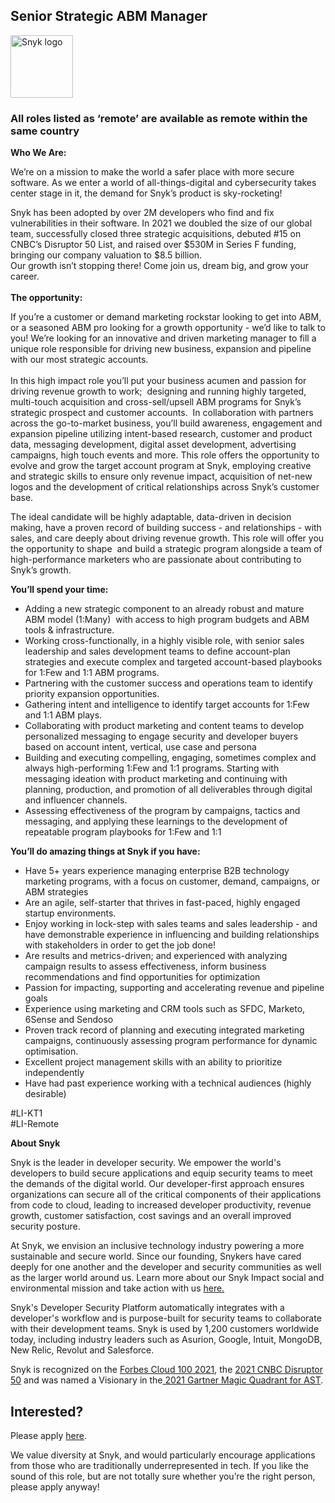 Senior Strategic ABM Manager
---

<img src="https://res.cloudinary.com/snyk/image/upload/v1537345894/press-kit/brand/logo-black.png" width="100" alt="Snyk logo" />

<h3>All roles listed as ‘remote’ are available as remote within the same country</h3>
<p><strong>Who We Are:&nbsp;</strong></p>
<p><span style="font-weight: 400;">We’re on a mission to make the world a safer place with more secure software. As we enter a world of all-things-digital and cybersecurity takes center stage in it, the demand for Snyk’s product is sky-rocketing!&nbsp;&nbsp;</span></p>
<p><span style="font-weight: 400;">Snyk has been adopted by over 2M developers who find and fix vulnerabilities in their software. In 2021 we doubled the size of our global team, successfully closed three strategic acquisitions, debuted #15 on CNBC’s Disruptor 50 List, and raised over $530M in Series F funding, bringing our company valuation to $8.5 billion. </span><span style="font-weight: 400;"><br></span><span style="font-weight: 400;">Our growth isn’t stopping there! Come join us, dream big, and grow your career.</span><span style="font-weight: 400;"><br><br></span><strong>The opportunity:&nbsp;</strong></p>
<p><span style="font-weight: 400;">If you’re a customer or demand marketing rockstar looking to get into ABM, or a seasoned ABM pro looking for a growth opportunity - we’d like to talk to you! We’re </span><span style="font-weight: 400;">looking for an innovative and driven marketing manager to fill a unique role responsible for driving new business, expansion and pipeline with our most strategic accounts. </span><span style="font-weight: 400;"><br></span><span style="font-weight: 400;"><br></span><span style="font-weight: 400;">In this high impact role you’ll put your business acumen and passion for driving revenue growth to work; </span><span style="font-weight: 400;">&nbsp;</span><span style="font-weight: 400;">designing and running highly targeted, multi-touch acquisition and cross-sell/upsell ABM programs</span><span style="font-weight: 400;"> for Snyk’s strategic prospect and customer accounts. </span><span style="font-weight: 400;">&nbsp;In collaboration with partners across the go-to-market business, you’ll build awareness, engagement and expansion pipeline utilizing intent-based research, customer and product data, </span><span style="font-weight: 400;">messaging development, digital asset development, advertising campaigns, high touch events and more. </span><span style="font-weight: 400;">This role offers the opportunity to evolve and grow the target account program at Snyk, employing creative and strategic skills to ensure only revenue impact, acquisition of net-new logos and the development of critical relationships across Snyk’s customer base.&nbsp;&nbsp;</span></p>
<p><span style="font-weight: 400;">T</span><span style="font-weight: 400;">he ideal candidate will be highly adaptable, data-driven in decision making, have a proven record of building success - and relationships - with sales, and care deeply about driving revenue growth. This role will offer you the opportunity to shape&nbsp; and build a strategic program alongside a team of high-performance marketers who are passionate about contributing to Snyk’s growth.&nbsp;</span></p>
<p><strong>You’ll spend your time:</strong></p>
<ul>
<li>Adding a new strategic component to an already robust and mature ABM model (1:Many)&nbsp; with access to high program budgets and ABM tools &amp; infrastructure.&nbsp;<strong><br></strong></li>
<li style="font-weight: 400;"><span style="font-weight: 400;">Working cross-functionally, in a highly visible role, with senior sales leadership and sales development teams to define account-plan strategies and execute complex and targeted account-based playbooks for 1:Few and 1:1 ABM programs.</span></li>
<li style="font-weight: 400;"><span style="font-weight: 400;">Partnering with the customer success and operations team to identify priority expansion opportunities.</span></li>
<li style="font-weight: 400;"><span style="font-weight: 400;">Gathering intent and intelligence to identify target accounts for 1:Few and 1:1 ABM plays.</span></li>
<li style="font-weight: 400;"><span style="font-weight: 400;">Collaborating with product marketing and content teams to develop personalized messaging to engage security and developer buyers based on account intent, vertical, use case and persona</span></li>
<li style="font-weight: 400;"><span style="font-weight: 400;">Building and executing compelling, engaging, sometimes complex and always high-performing 1:Few and 1:1 programs. Starting with messaging ideation with product marketing and continuing with planning, production, and promotion of all deliverables through digital and influencer channels.</span></li>
<li style="font-weight: 400;"><span style="font-weight: 400;">Assessing effectiveness of the program by campaigns, tactics and messaging, and applying these learnings to the development of repeatable program playbooks for 1:Few and 1:1&nbsp;</span></li>
</ul>
<p><strong>You’ll do amazing things at Snyk if you have:&nbsp;</strong></p>
<ul>
<li style="font-weight: 400;"><span style="font-weight: 400;">Have 5+ years experience managing enterprise B2B technology marketing programs, with a focus on customer, demand, campaigns, or ABM strategies</span></li>
<li style="font-weight: 400;"><span style="font-weight: 400;">Are an agile, self-starter that thrives in fast-paced, highly engaged startup environments.&nbsp;</span></li>
<li style="font-weight: 400;"><span style="font-weight: 400;">Enjoy working in lock-step with sales teams and sales leadership - and have demonstrable experience in influencing and building relationships with stakeholders in order to get the job done!&nbsp;</span></li>
<li style="font-weight: 400;"><span style="font-weight: 400;">Are results and metrics-driven; and experienced with analyzing campaign results to assess effectiveness, inform business recommendations and find opportunities for optimization</span></li>
<li style="font-weight: 400;"><span style="font-weight: 400;">Passion for impacting, supporting and accelerating revenue and pipeline goals&nbsp;</span></li>
<li style="font-weight: 400;"><span style="font-weight: 400;">Experience using marketing and CRM tools such as SFDC, Marketo, 6Sense and Sendoso&nbsp;</span></li>
<li style="font-weight: 400;"><span style="font-weight: 400;">Proven track record of planning and executing integrated marketing campaigns, continuously assessing program performance for dynamic optimisation.&nbsp;</span></li>
<li style="font-weight: 400;"><span style="font-weight: 400;">Excellent project management skills with an ability to prioritize independently</span></li>
<li style="font-weight: 400;"><span style="font-weight: 400;">Have had past experience working with a technical audiences (highly desirable)</span></li>
</ul>
<p>#LI-KT1<br>#LI-Remote</p><div class="content-conclusion"><p><strong>About Snyk</strong></p>
<p><span style="font-weight: 400;">Snyk is the leader in developer security. We empower the world's developers to build secure applications and equip security teams to meet the demands of the digital world. Our developer-first approach ensures organizations can secure all of the critical components of their applications from code to cloud, leading to increased developer productivity, revenue growth, customer satisfaction, cost savings and an overall improved security posture.&nbsp;</span></p>
<p><span style="font-weight: 400;">At Snyk, we envision an inclusive technology industry powering a more sustainable and secure world.</span> <span style="font-weight: 400;">Since our founding, Snykers have cared deeply for one another and the developer and security communities as well as the larger world around us. Learn more about our Snyk Impact social and environmental mission and take action with us </span><a href="https://snyk.io/about/snyk-impact/"><span style="font-weight: 400;">here.</span></a></p>
<p><span style="font-weight: 400;">Snyk's Developer Security Platform automatically integrates with a developer's workflow and is purpose-built for security teams to collaborate with their development teams. Snyk is used by 1,200 customers worldwide today, including industry leaders such as Asurion, Google, Intuit, MongoDB, New Relic, Revolut and Salesforce.</span></p>
<p><span style="font-weight: 400;">Snyk is recognized on the </span><a href="https://www.forbes.com/cloud100/#6f24b5ba5f94"><span style="font-weight: 400;">Forbes Cloud 100 2021</span></a><span style="font-weight: 400;">, the </span><a href="https://www.cnbc.com/2021/05/25/these-are-the-2021-cnbc-disruptor-50-companies.html"><span style="font-weight: 400;">2021 CNBC Disruptor 50</span></a><span style="font-weight: 400;"> and was named a Visionary in the</span><a href="https://snyk.io/blog/snyk-visionary-2021-gartner-magic-quadrant-for-ast/"><span style="font-weight: 400;"> 2021 Gartner Magic Quadrant for AST</span></a><span style="font-weight: 400;">.</span></p></div>

Interested?
---

Please apply [here](https://boards.greenhouse.io/snyk/jobs/6042669002#app).

We value diversity at Snyk, and would particularly encourage applications from those who are traditionally underrepresented in tech.
If you like the sound of this role, but are not totally sure whether you’re the right person, please apply anyway!
